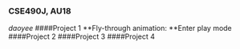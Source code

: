 ### CSE490J, AU18
*daoyee*
####Project 1
    **Fly-through animation: **Enter play mode
####Project 2
####Project 3
####Project 4